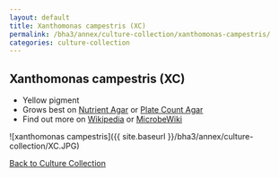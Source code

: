 ```yaml
---
layout: default
title: Xanthomonas campestris (XC) 
permalink: /bha3/annex/culture-collection/xanthomonas-campestris/
categories: culture-collection
---
```


## Xanthomonas campestris (XC) 

* Yellow pigment
* Grows best on [Nutrient Agar](/bha3/annex/cultivation-media/nutrient-agar/) or [Plate Count Agar](/bha2/annex/cultivation-media/plate-count-agar/)
* Find out more on [Wikipedia](http://en.wikipedia.org/wiki/Xanthomonas_campestris) or [MicrobeWiki](https://microbewiki.kenyon.edu/index.php/Xanthomonas_campestris)

![xanthomonas campestris]({{ site.baseurl }}/bha3/annex/culture-collection/XC.JPG) 

[Back to Culture Collection](/bha3/annex/culture-collection/)
